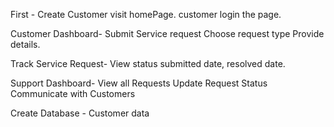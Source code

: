 First - Create Customer visit homePage.
customer login the page.

Customer Dashboard- Submit Service request
                    Choose request type
                    Provide details.
                    
  Track Service Request- View status
                         submitted date, 
                         resolved date. 
                         
  Support Dashboard- View all Requests
                     Update Request Status
                     Communicate with Customers
                     
  Create Database - Customer data
